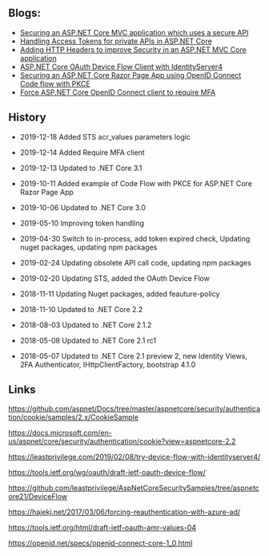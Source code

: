 ## Blogs: 

<ul>
	<li><a href="https://damienbod.com/2018/02/02/securing-an-asp-net-core-mvc-application-which-uses-a-secure-api/">Securing an ASP.NET Core MVC application which uses a secure API</a></li>
	<li><a href="https://damienbod.com/2019/05/10/handling-access-tokens-for-private-apis-in-asp-net-core/">Handling Access Tokens for private APIs in ASP.NET Core</a></li>
	<li><a href="https://damienbod.com/2018/02/08/adding-http-headers-to-improve-security-in-an-asp-net-mvc-core-application/">Adding HTTP Headers to improve Security in an ASP.NET MVC Core application</a></li>
	<li><a href="https://damienbod.com/2019/02/20/asp-net-core-oauth-device-flow-client-with-identityserver4/">ASP.NET Core OAuth Device Flow Client with IdentityServer4</a></li>
	<li><a href="https://damienbod.com/2019/10/11/securing-an-asp-net-core-razor-page-app-using-openid-connect-code-flow-with-pkce/">Securing an ASP.NET Core Razor Page App using OpenID Connect Code flow with PKCE</a></li>
	<li><a href="https://damienbod.com/2019/12/16/force-asp-net-core-openid-connect-client-to-require-mfa/">Force ASP.NET Core OpenID Connect client to require MFA</a></li>
</ul>


## History

- 2019-12-18 Added STS acr_values parameters logic

- 2019-12-14 Added Require MFA client

- 2019-12-13 Updated to .NET Core 3.1

- 2019-10-11 Added example of Code Flow with PKCE for ASP.NET Core Razor Page App

- 2019-10-06 Updated to .NET Core 3.0

- 2019-05-10 Improving token handling

- 2019-04-30 Switch to in-process, add token expired check, Updating nuget packages, updating npm packages

- 2019-02-24 Updating obsolete API call code, updating npm packages

- 2019-02-20 Updating STS, added the OAuth Device Flow

- 2018-11-11 Updating Nuget packages, added feauture-policy

- 2018-11-10 Updated to .NET Core 2.2

- 2018-08-03 Updated to .NET Core 2.1.2

- 2018-05-08 Updated to .NET Core 2.1 rc1

- 2018-05-07 Updated to .NET Core 2.1 preview 2, new Identity Views, 2FA Authenticator, IHttpClientFactory, bootstrap 4.1.0


## Links

https://github.com/aspnet/Docs/tree/master/aspnetcore/security/authentication/cookie/samples/2.x/CookieSample

https://docs.microsoft.com/en-us/aspnet/core/security/authentication/cookie?view=aspnetcore-2.2

https://leastprivilege.com/2019/02/08/try-device-flow-with-identityserver4/

https://tools.ietf.org/wg/oauth/draft-ietf-oauth-device-flow/

https://github.com/leastprivilege/AspNetCoreSecuritySamples/tree/aspnetcore21/DeviceFlow

https://hajekj.net/2017/03/06/forcing-reauthentication-with-azure-ad/

https://tools.ietf.org/html/draft-ietf-oauth-amr-values-04

https://openid.net/specs/openid-connect-core-1_0.html